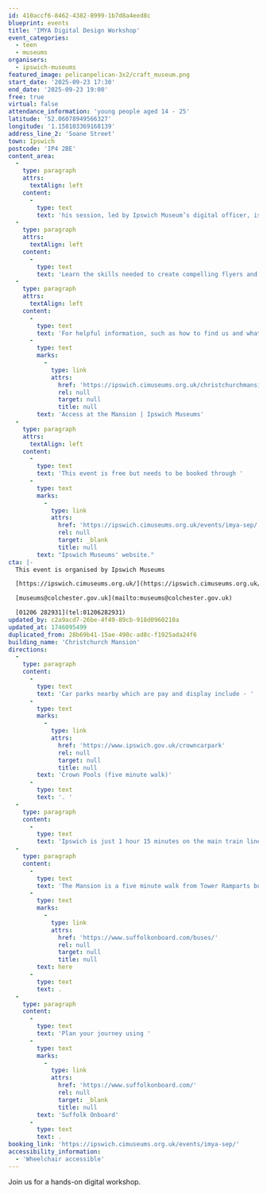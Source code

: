 ```yaml
---
id: 410accf6-8462-4382-8999-1b7d8a4eed8c
blueprint: events
title: 'IMYA Digital Design Workshop'
event_categories:
  - teen
  - museums
organisers:
  - ipswich-museums
featured_image: pelicanpelican-3x2/craft_museum.png
start_date: '2025-09-23 17:30'
end_date: '2025-09-23 19:00'
free: true
virtual: false
attendance_information: 'young people aged 14 - 25'
latitude: '52.06078949566327'
longitude: '1.158103369168139'
address_line_2: 'Soane Street'
town: Ipswich
postcode: 'IP4 2BE'
content_area:
  -
    type: paragraph
    attrs:
      textAlign: left
    content:
      -
        type: text
        text: 'his session, led by Ipswich Museum’s digital officer, is tailored for the Ipswich Museum Young Associates, especially those aged 14-25 interested in digital arts and communication.'
  -
    type: paragraph
    attrs:
      textAlign: left
    content:
      -
        type: text
        text: 'Learn the skills needed to create compelling flyers and effective social media content using Canva, a popular graphic design tool. Whether you’re aiming to boost your digital marketing skills or just want to learn how to make eye-catching designs, this workshop will provide valuable insights and practical experience in digital content creation.'
  -
    type: paragraph
    attrs:
      textAlign: left
    content:
      -
        type: text
        text: 'For helpful information, such as how to find us and what facilities the Mansion has, we recommend reading our Access information: '
      -
        type: text
        marks:
          -
            type: link
            attrs:
              href: 'https://ipswich.cimuseums.org.uk/christchurchmansionaccess/'
              rel: null
              target: null
              title: null
        text: 'Access at the Mansion | Ipswich Museums'
  -
    type: paragraph
    attrs:
      textAlign: left
    content:
      -
        type: text
        text: 'This event is free but needs to be booked through '
      -
        type: text
        marks:
          -
            type: link
            attrs:
              href: 'https://ipswich.cimuseums.org.uk/events/imya-sep/'
              rel: null
              target: _blank
              title: null
        text: "Ipswich Museums' website."
cta: |-
  This event is organised by Ipswich Museums

  [https://ipswich.cimuseums.org.uk/](https://ipswich.cimuseums.org.uk/) 

  [museums@colchester.gov.uk](mailto:museums@colchester.gov.uk)

  [01206 282931](tel:01206282931)
updated_by: c2a9acd7-26be-4f49-89cb-918d0960210a
updated_at: 1746095499
duplicated_from: 28b69b41-15ae-490c-ad8c-f1925ada24f6
building_name: 'Christchurch Mansion'
directions:
  -
    type: paragraph
    content:
      -
        type: text
        text: 'Car parks nearby which are pay and display include - '
      -
        type: text
        marks:
          -
            type: link
            attrs:
              href: 'https://www.ipswich.gov.uk/crowncarpark'
              rel: null
              target: null
              title: null
        text: 'Crown Pools (five minute walk)'
      -
        type: text
        text: '. '
  -
    type: paragraph
    content:
      -
        type: text
        text: 'Ipswich is just 1 hour 15 minutes on the main train line from London to Norwich.  Arriving at Ipswich Station the museum is approximately 20 minute walk or short bus ride to the town centre. '
  -
    type: paragraph
    content:
      -
        type: text
        text: 'The Mansion is a five minute walk from Tower Ramparts bus station in the town centre - see the latest bus timetables '
      -
        type: text
        marks:
          -
            type: link
            attrs:
              href: 'https://www.suffolkonboard.com/buses/'
              rel: null
              target: null
              title: null
        text: here
      -
        type: text
        text: .
  -
    type: paragraph
    content:
      -
        type: text
        text: 'Plan your journey using '
      -
        type: text
        marks:
          -
            type: link
            attrs:
              href: 'https://www.suffolkonboard.com/'
              rel: null
              target: _blank
              title: null
        text: 'Suffolk Onboard'
      -
        type: text
        text: .
booking_link: 'https://ipswich.cimuseums.org.uk/events/imya-sep/'
accessibility_information:
  - 'Wheelchair accessible'
---
```

Join us for a hands-on digital workshop.